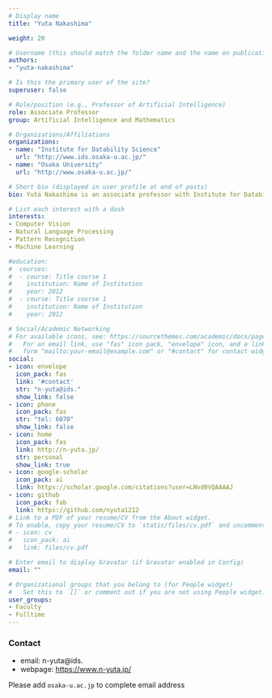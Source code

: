 ```yaml
---
# Display name
title: "Yuta Nakashima"

weight: 20

# Username (this should match the folder name and the name on publications)
authors:
- "yuta-nakashima"

# Is this the primary user of the site?
superuser: false

# Role/position (e.g., Professor of Artificial Intelligence)
role: Associate Professor
group: Artificial Intelligence and Mathematics

# Organizations/Affiliations
organizations:
- name: "Institute for Datability Science"
  url: "http://www.ids.osaka-u.ac.jp/"
- name: "Osaka University"
  url: "http://www.osaka-u.ac.jp/"

# Short bio (displayed in user profile at end of posts)
bio: Yuta Nakashima is an associate professor with Institute for Datability Science, Osaka University. His research interests include computer vision, pattern recognition, natural langauge processing, and their applications.

# List each interest with a dash
interests:
- Computer Vision
- Natural Language Processing
- Pattern Recognition
- Machine Learning

#education:
#  courses:
#  - course: Title course 1
#    institution: Name of Institution
#    year: 2012
#  - course: Title course 1
#    institution: Name of Institution
#    year: 2012

# Social/Academic Networking
# For available icons, see: https://sourcethemes.com/academic/docs/page-builder/#icons
#   For an email link, use "fas" icon pack, "envelope" icon, and a link in the
#   form "mailto:your-email@example.com" or "#contact" for contact widget.
social:
- icon: envelope
  icon_pack: fas
  link: '#contact'  
  str: "n-yuta@ids."
  show_link: false
- icon: phone
  icon_pack: fas
  str: "tel: 6070"
  show_link: false
- icon: home
  icon_pack: fas
  link: http://n-yuta.jp/
  str: personal
  show_link: true
- icon: google-scholar
  icon_pack: ai
  link: https://scholar.google.com/citations?user=LNvd0VQAAAAJ
- icon: github
  icon_pack: fab
  link: https://github.com/nyuta1212
# Link to a PDF of your resume/CV from the About widget.
# To enable, copy your resume/CV to `static/files/cv.pdf` and uncomment the lines below.
# - icon: cv
#   icon_pack: ai
#   link: files/cv.pdf

# Enter email to display Gravatar (if Gravatar enabled in Config)
email: ""

# Organizational groups that you belong to (for People widget)
#   Set this to `[]` or comment out if you are not using People widget.
user_groups:
- Faculty
- Fulltime
---
```


### Contact
- email: n-yuta@ids.
- webpage: https://www.n-yuta.jp/

Please add `osaka-u.ac.jp` to complete email address
